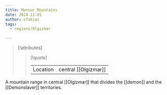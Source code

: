 ```yaml
---
title: Mansur Mountains
date: 2024-11-01
author: sfakias
tags:
  - regions/Olgizmar

---
```

> [!attributes]
> 
> > [!quote]
> >
> > | | |
> > | --- | --- |
> > | Location | central [[Olgizmar]] |

A mountain range in central [[Olgizmar]] that divides the [[demon]] and the [[Demonslaver]] territories.